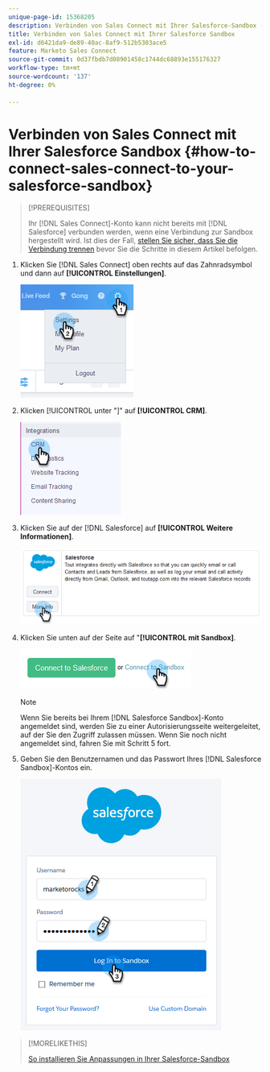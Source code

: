 ```yaml
---
unique-page-id: 15368205
description: Verbinden von Sales Connect mit Ihrer Salesforce-Sandbox - Marketo-Dokumente - Produktdokumentation
title: Verbinden von Sales Connect mit Ihrer Salesforce Sandbox
exl-id: d6421da9-de89-40ac-8af9-512b5303ace5
feature: Marketo Sales Connect
source-git-commit: 0d37fbdb7d08901458c1744dc68893e155176327
workflow-type: tm+mt
source-wordcount: '137'
ht-degree: 0%

---
```


# Verbinden von Sales Connect mit Ihrer Salesforce Sandbox {#how-to-connect-sales-connect-to-your-salesforce-sandbox}

>[!PREREQUISITES]
>
>Ihr [!DNL  Sales Connect]-Konto kann nicht bereits mit [!DNL Salesforce] verbunden werden, wenn eine Verbindung zur Sandbox hergestellt wird. Ist dies der Fall, [stellen Sie sicher, dass Sie die Verbindung trennen](/help/marketo/product-docs/marketo-sales-connect/crm/salesforce-integration/disconnect-salesforce-from-your-sales-connect-account.md) bevor Sie die Schritte in diesem Artikel befolgen.

1. Klicken Sie [!DNL Sales Connect] oben rechts auf das Zahnradsymbol und dann auf **[!UICONTROL Einstellungen]**.

   ![](assets/one-2.png)

1. Klicken [!UICONTROL  unter &quot;]&quot; auf **[!UICONTROL CRM]**.

   ![](assets/two-2.png)

1. Klicken Sie auf der [!DNL Salesforce] auf **[!UICONTROL Weitere Informationen]**.

   ![](assets/three-2.png)

1. Klicken Sie unten auf der Seite auf &quot;**[!UICONTROL mit Sandbox]**.

   ![](assets/four-2.png)

   >[!NOTE]
   >
   >Wenn Sie bereits bei Ihrem [!DNL Salesforce Sandbox]-Konto angemeldet sind, werden Sie zu einer Autorisierungsseite weitergeleitet, auf der Sie den Zugriff zulassen müssen. Wenn Sie noch nicht angemeldet sind, fahren Sie mit Schritt 5 fort.

1. Geben Sie den Benutzernamen und das Passwort Ihres [!DNL Salesforce Sandbox]-Kontos ein.

   ![](assets/five-2.png)

>[!MORELIKETHIS]
>
>[So installieren Sie Anpassungen in Ihrer Salesforce-Sandbox](/help/marketo/product-docs/marketo-sales-connect/crm/salesforce-customization/how-to-install-customizations-in-your-salesforce-sandbox.md)
